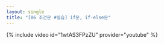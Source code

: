 ```yaml
---
layout: single
title: "[06 조건문 #실습] if문, if-else문" 
---
```

{% include video id="1wtAS3FPzZU" provider="youtube" %}
